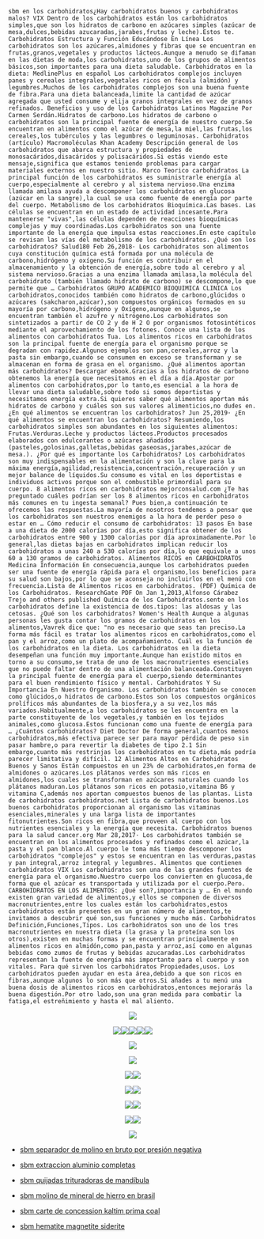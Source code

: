 
```
sbm en los carbohidratos¿Hay carbohidratos buenos y carbohidratos malos? VIX Dentro de los carbohidratos están los carbohidratos simples,que son los hidratos de carbono en azúcares simples (azúcar de mesa,dulces,bebidas azucaradas,jarabes,frutas y leche).Estos te. Carbohidratos Estructura y Función Educándose En Línea Los carbohidratos son los azúcares,almidones y fibras que se encuentran en frutas,granos,vegetales y productos lácteos.Aunque a menudo se difaman en las dietas de moda,los carbohidratos,uno de los grupos de alimentos básicos,son importantes para una dieta saludable. Carbohidratos en la dieta: MedlinePlus en español Los carbohidratos complejos incluyen panes y cereales integrales,vegetales ricos en fécula (almidón) y legumbres.Muchos de los carbohidratos complejos son una buena fuente de fibra.Para una dieta balanceada,limite la cantidad de azúcar agregada que usted consume y elija granos integrales en vez de granos refinados. Beneficios y uso de los Carbohidratos Latinos Magazine Por Carmen Serdán.Hidratos de carbono.Los hidratos de carbono o carbohidratos son la principal fuente de energía de nuestro cuerpo.Se encuentran en alimentos como el azúcar de mesa,la miel,las frutas,los cereales,los tubérculos y las legumbres o leguminosas. Carbohidratos (artículo) Macromoléculas Khan Academy Descripción general de los carbohidratos que abarca estructura y propiedades de monosacáridos,disacáridos y polisacáridos.Si estás viendo este mensaje,significa que estamos teniendo problemas para cargar materiales externos en nuestro sitio. Marco Teorico carbohidratos La principal función de los carbohidratos es suministrarle energía al cuerpo,especialmente al cerebro y al sistema nervioso.Una enzima llamada amilasa ayuda a descomponer los carbohidratos en glucosa (azúcar en la sangre),la cual se usa como fuente de energía por parte del cuerpo. Metabolismo de los carbohidratos Bioquímica.Las bases. Las células se encuentran en un estado de actividad incesante.Para mantenerse "vivas",las células dependen de reacciones bioquímicas complejas y muy coordinadas.Los carbohidratos son una fuente importante de la energía que impulsa estas reacciones.En este capítulo se revisan las vías del metabolismo de los carbohidratos. ¿Qué son los carbohidratos? Salud180 Feb 26,2018· Los carbohidratos son alimentos cuya constitución química está formada por una molécula de carbono,hidrógeno y oxígeno.Su función es contribuir en el almacenamiento y la obtención de energía,sobre todo al cerebro y al sistema nervioso.Gracias a una enzima llamada amilasa,la molécula del carbohidrato (también llamado hidrato de carbono) se descompone,lo que permite que … Carbohidratos GRUPO ACADEMICO BIOQUIMICA CLINICA Los carbohidratos,conocidos también como hidratos de carbono,glúcidos o azúcares (sakcharon,azúcar),son compuestos orgánicos formados en su mayoría por carbono,hidrógeno y Oxígeno,aunque en algunos,se encuentran también el azufre y nitrógeno.Los carbohidratos son sintetizados a partir de CO 2 y de H 2 O por organismos fotosintéticos mediante el aprovechamiento de los fotones. Conoce una lista de los alimentos con carbohidratos Tua. Los alimentos ricos en carbohidratos son la principal fuente de energía para el organismo porque se degradan con rapidez.Algunos ejemplos son pan,cereales,arroz y la pasta sin embargo,cuando se consumen en exceso se transforman y se almacenan en forma de grasa en el organismo. ¿Qué alimentos aportan más carbohidratos? Descargar ebook.Gracias a los hidratos de carbono obtenemos la energía que necesitamos en el día a día.Apostar por alimentos con carbohidratos,por lo tanto,es esencial a la hora de llevar una dieta saludable,sobre todo si somos deportistas y necesitamos energía extra.Si quieres saber qué alimentos aportan más hidratos de carbono y cuáles son sus valores alimenticios,no dudes en. ¿En qué alimentos se encuentran los carbohidratos? Jun 25,2019· ¿En qué alimentos se encuentran los carbohidratos? Resumiendo,los carbohidratos simples son abundantes en los siguientes alimentos: Frutas.Verduras.Leche y productos lácteos.Productos procesados elaborados con edulcorantes o azúcares añadidos (pasteles,golosinas,galletas,bebidas gaseosas,jarabes,azúcar de mesa.). ¿Por qué es importante los Carbohidratos? Los carbohidratos son muy indispensables en la alimentación y son la clave para la máxima energía,agilidad,resistencia,concentración,recuperación y un mejor balance de líquidos.Su consumo es vital en los deportistas e individuos activos porque son el combustible primordial para su cuerpo. 8 alimentos ricos en carbohidratos mejorconsalud.com ¿Te has preguntado cuáles podrían ser los 8 alimentos ricos en carbohidratos más comunes en tu ingesta semanal? Pues bien,a continuación te ofrecemos las respuestas.La mayoría de nosotros tendemos a pensar que los carbohidratos son nuestros enemigos a la hora de perder peso o estar en … Cómo reducir el consumo de carbohidratos: 13 pasos En base a una dieta de 2000 calorías por día,esto significa obtener de los carbohidratos entre 900 y 1300 calorías por día aproximadamente.Por lo general,las dietas bajas en carbohidratos implican reducir los carbohidratos a unas 240 a 530 calorías por día,lo que equivale a unos 60 a 130 gramos de carbohidratos. Alimentos RICOS en CARBOHIDRATOS Medicina Información En consecuencia,aunque los carbohidratos pueden ser una fuente de energía rápida para el organismo,los beneficios para su salud son bajos,por lo que se aconseja no incluirlos en el menú con frecuencia.Lista de Alimentos ricos en carbohidratos. (PDF) Química de los Carbohidratos. ResearchGate PDF On Jan 1,2013,Alfonso Cárabez Trejo and others published Química de los Carbohidratos.sente en los carbohidratos define la existencia de dos.tipos: las aldosas y las cetosas. ¿Qué son los carbohidratos? Women's Health Aunque a algunas personas les gusta contar los gramos de carbohidratos en los alimentos,Vavrek dice que: "no es necesario que seas tan preciso.La forma más fácil es tratar los alimentos ricos en carbohidratos,como el pan y el arroz,como un plato de acompañamiento. Cuál es la función de los carbohidratos en la dieta. Los carbohidratos en la dieta desempeñan una función muy importante.Aunque han existido mitos en torno a su consumo,se trata de uno de los macronutrientes esenciales que no puede faltar dentro de una alimentación balanceada.Constituyen la principal fuente de energía para el cuerpo,siendo determinantes para el buen rendimiento físico y mental. Carbohidratos Y Su Importancia En Nuestro Organismo. Los carbohidratos también se conocen como glúcidos,o hidratos de carbono.Estos son los compuestos orgánicos prolíficos más abundantes de la biosfera,y a su vez,los más variados.Habitualmente,a los carbohidratos se les encuentra en la parte constituyente de los vegetales,y también en los tejidos animales,como glucosa.Estos funcionan como una fuente de energía para … ¿Cuántos carbohidratos? Diet Doctor De forma general,cuantos menos carbohidratos,más efectiva parece ser para mayor pérdida de peso sin pasar hambre,o para revertir la diabetes de tipo 2.1 Sin embargo,cuanto más restrinjas los carbohidratos en tu dieta,más podría parecer limitativa y difícil. 12 Alimentos Altos en Carbohidratos Buenos y Sanos Están compuestos en un 23% de carbohidratos,en forma de almidones o azúcares.Los plátanos verdes son más ricos en almidones,los cuales se transforman en azúcares naturales cuando los plátanos maduran.Los plátanos son ricos en potasio,vitamina B6 y vitamina C,además nos aportan compuestos buenos de las plantas. Lista de carbohidratos carbohidratos.net Lista de carbohidratos buenos.Los buenos carbohidratos proporcionan al organismo las vitaminas esenciales,minerales y una larga lista de importantes fitonutrientes.Son ricos en fibra,que proveen al cuerpo con los nutrientes esenciales y la energía que necesita. Carbohidratos buenos para la salud cancer.org Mar 28,2017· Los carbohidratos también se encuentran en los alimentos procesados y refinados como el azúcar,la pasta y el pan blanco.Al cuerpo le toma más tiempo descomponer los carbohidratos "complejos" y estos se encuentran en las verduras,pastas y pan integral,arroz integral y legumbres. Alimentos que contienen carbohidratos VIX Los carbohidratos son una de las grandes fuentes de energía para el organismo.Nuestro cuerpo los convierten en glucosa,de forma que el azúcar es transportada y utilizada por el cuerpo.Pero. CARBOHIDRATOS EN LOS ALIMENTOS: ¿Qué son?,importancia y … En el mundo existen gran variedad de alimentos,y ellos se componen de diversos macronutrientes,entre los cuales están los carbohidratos,estos carbohidratos están presentes en un gran número de alimentos,te invitamos a descubrir qué son,sus funciones y mucho más. Carbohidratos Definición,Funciones,Tipos. Los carbohidratos son uno de los tres macronutrientes en nuestra dieta (la grasa y la proteína son los otros),existen en muchas formas y se encuentran principalmente en alimentos ricos en almidón,como pan,pasta y arroz,así como en algunas bebidas como zumos de frutas y bebidas azucaradas.Los carbohidratos representan la fuente de energía más importante para el cuerpo y son vitales. Para qué sirven los carbohidratos Propiedades,usos. Los carbohidratos pueden ayudar en esta área,debido a que son ricos en fibras,aunque algunos lo son más que otros.Si añades a tu menú una buena dosis de alimentos ricos en carbohidratos,entonces mejorarás la buena digestión.Por otro lado,son una gran medida para combatir la fatiga,el estreñimiento y hasta el mal aliento. 
```

<div align="center">

<a href="https://es-crusher.shibang-china.com/github&k=sbm+en+los+carbohidratos"><img src="https://static.shibang-china.com/es/crusher/logo.jpg"></a>

<a href="https://es-crusher.shibang-china.com/github&k=sbm+en+los+carbohidratos"><img src="https://static.shibang-china.com/es/crusher/index.jpg"></a><a href="https://es-crusher.shibang-china.com/material.htmlgithub&k=sbm+en+los+carbohidratos"><img src="https://static.shibang-china.com/es/crusher/material.jpg"></a><a href="https://es-crusher.shibang-china.com/application.htmlgithub&k=sbm+en+los+carbohidratos"><img src="https://static.shibang-china.com/es/crusher/application.jpg"></a><a href="https://es-crusher.shibang-china.com/aboutus.htmlgithub&k=sbm+en+los+carbohidratos"><img src="https://static.shibang-china.com/es/crusher/aboutus.jpg"></a><a href="https://es-crusher.shibang-china.com/contact.htmlgithub&k=sbm+en+los+carbohidratos"><img src="https://static.shibang-china.com/es/crusher/contact.jpg"></a>

<a href="https://es-crusher.shibang-china.com/github&k=sbm+en+los+carbohidratos"><img src="https://static.shibang-china.com/es/crusher/banner.jpg"></a>

<a href="https://swt.shibang-china.com/github&k=sbm+en+los+carbohidratos"><img src="https://static.shibang-china.com/es/crusher/text.jpg"></a>

<a href="https://swt.shibang-china.com/github&k=sbm+en+los+carbohidratos"><img src="https://static.shibang-china.com/es/crusher/chat.jpg"></a><a href="https://es-crusher.shibang-china.com/contact.htmlgithub&k=sbm+en+los+carbohidratos"><img src="https://static.shibang-china.com/es/crusher/message.jpg"></a>

<a href="https://es-crusher.shibang-china.com/products/pe.htmlgithub&k=sbm+en+los+carbohidratos"><img src="https://static.shibang-china.com/es/crusher/pe.jpg"></a><a href="https://es-crusher.shibang-china.com/products/pf.htmlgithub&k=sbm+en+los+carbohidratos"><img src="https://static.shibang-china.com/es/crusher/pf.jpg"></a>

<a href="https://es-crusher.shibang-china.com/products/hpt.htmlgithub&k=sbm+en+los+carbohidratos"><img src="https://static.shibang-china.com/es/crusher/hpt.jpg"></a><a href="https://es-crusher.shibang-china.com/products/vsi.htmlgithub&k=sbm+en+los+carbohidratos"><img src="https://static.shibang-china.com/es/crusher/vsi.jpg"></a>

<a href="https://es-crusher.shibang-china.com/products/klv.htmlgithub&k=sbm+en+los+carbohidratos"><img src="https://static.shibang-china.com/es/crusher/klv.jpg"></a><a href="https://es-crusher.shibang-china.com/products/portable.htmlgithub&k=sbm+en+los+carbohidratos"><img src="https://static.shibang-china.com/es/crusher/portable.jpg"></a>

<a href="https://swt.shibang-china.com/github&k=sbm+en+los+carbohidratos"><img src="https://static.shibang-china.com/es/crusher/case.jpg"></a>

</div>


* [sbm separador de molino en bruto por presión negativa](sbm%20separador%20de%20molino%20en%20bruto%20por%20presi%C3%B3n%20negativa.md)

* [sbm extraccion aluminio completas](sbm%20extraccion%20aluminio%20completas.md)

* [sbm quijadas trituradoras de mandíbula](sbm%20quijadas%20trituradoras%20de%20mand%C3%ADbula.md)

* [sbm molino de mineral de hierro en brasil](sbm%20molino%20de%20mineral%20de%20hierro%20en%20brasil.md)

* [sbm carte de concession kaltim prima coal](sbm%20carte%20de%20concession%20kaltim%20prima%20coal.md)

* [sbm hematite magnetite siderite](sbm%20hematite%20magnetite%20siderite.md)